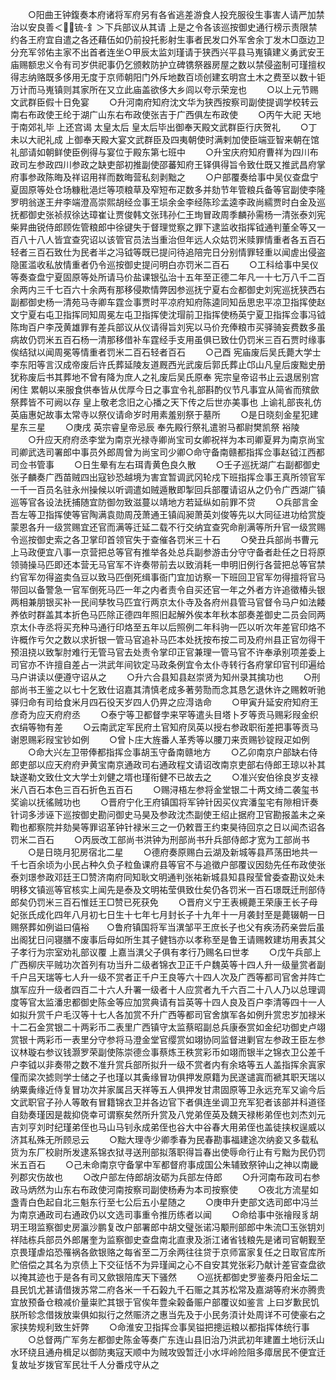 <!-- { "loadSidebar": true } -->
　　○阳曲王钟鍑奏本府诸将军府另有各省逃差游食人投充服役生事害人请严加禁治以安良善＜锍-釒＞下兵部议从其请  上是之令各该巡按御史通行榜示责限禁约各王府宜自遣之各还藉伍如仍前投托影射生事者民发口外军舍余丁发木□亟边卫分充军邻佑主家不出首者连坐○甲辰太监刘瑾请于狭西兴平县马嵬镇建义勇武安王庙赐额忠义令有司岁供祀事仍乞颁敕防护立碑镌祭器房屋之数以禁侵盗制可瑾擅权得志纳赂既多侈用无度于京师朝阳门外斥地数百顷创建玄明宫土木之费至以数十钜万计而马嵬镇则其家所在又立此庙盖欲侈大乡闾以夸示荣宠也
　　○以上元节赐文武群臣假十日免宴
　　○升河南府知府沈文华为狭西按察司副使提调学校转云南右布政使王纶于湖广山东右布政使张吉于广西俱左布政使
　　○丙午大祀  天地于南郊礼毕  上还宫谒  太皇太后  皇太后毕出御奉天殿文武群臣行庆贺礼
　　○丁未以大祀礼成  上御奉天殿大宴文武群臣及四夷朝使时满剌加使臣端亚智来朝在馆礼部请如朝鲜使臣例得与宴位于殿东第七班中
　　○升宝庆府知府曹祥为四川布政司左参政四川参政之缺吏部初推副使邵蕃知府王铎俱得旨令致仕既又推武昌府掌府事参政陈晦及祥诏用祥而数晦营私刻剥黜之
　　○户部覆奏给事中吴仪查盘宁夏固原等处仓场糠秕浥烂等项粮草及窄短布疋数多并劾节年管粮兵备等官副使李隆罗明翁遂王弁李端澄高崇熙胡经佥事王埙余金李经陈珍孟逵李政尚繻贾时白金及巡抚都御史张祯叔徐达璋崔让贾俊韩文张玮孙仁王珣冒政周季麟孙需杨一清张泰刘宪柴昇曲锐侍郎顾佐管粮郎中徐键失于督理觉察之罪下逮监收指挥钺通判董全等又一百八十八人皆宜查究诏以该管官员法当重治但年远人众姑罚米赎罪情重者各五百石轻者三百石致仕为民者半之冯钺等既已提问待追陪完日分别情罪轻重以闻虗出侵盗隐匿滥收私放情重者仍令巡按御史提问明白亦罚米二百石
　　○工科给事中吴仪等奏查盘宁夏固原等处所请马价盐课银弘治十五年至正德二年凡一十七万八千二百余两内三千七百六十余两有那移侵欺情弊因参巡抚宁夏右佥都御史刘宪巡抚狭西右副都御史杨一清苑马寺卿车霆佥事贾时平凉府知府陈逵同知岳思忠平凉卫指挥使赵文宁夏右屯卫指挥同知周冕左屯卫指挥使沈瑁前卫指挥使杨英宁夏卫指挥佥事冯钺陈珣百户李茂黄雄罪有差兵部议从仪请得旨刘宪以马价充俸粮市买驿骑妄费数多虽病故仍罚米五百石杨一清那移借补车霆经手支用虽俱已致仕仍罚米三百石贾时缘事俟结狱以闻周冕等情重者罚米二百石轻者百石
　　○己酉  宪庙废后吴氏薨大学士李东阳等言汉成帝废后许氏葬延陵友道厩西光武废后郭氏葬止邙山凡皇后废黜史册犹称废后书其葬地不曾有降为庶人之礼废后吴氏原奉  宪宗皇帝诏书止云退居别宫闲住  累朝以来服食供奉皆从优厚今日之事宜令礼部斟酌仪节凡事宜从简省而殡歛祭葬皆不可阙以存  皇上敬老念旧之心播之天下传之后世亦美事也  上谕礼部丧礼仿  英庙惠妃故事太常寺以祭仪请命岁时用素羞别祭于墓所
　　○是日晓刻金星犯建星东三星
　　○庚戌  英宗睿皇帝忌辰  奉先殿行祭礼遣驸马都尉樊凯祭  裕陵
　　○升应天府府丞李堂为南京光禄寺卿尚宝司女卿祝祥为本司卿夏昇为南京尚宝司卿武选司署郎中事员外郎周曾为尚宝司少卿○命守备南赣都指挥佥事赵钺江西都司佥书管事
　　○日生晕有左右珥青黄色良久散
　　○壬子巡抚湖广右副都御史张子麟奏广西苗贼四出寇钞恐越境为害宜暂调武冈轮戍下班指挥佥事王真所领官军一千一百员名驻永州操候以听调遣如贼遁散即掣回兵部覆请诏从之仍令广西湖广镇巡等官各设法抚捕随宜防御勿致滋蔓以靖地方若延纵如前罪不贷
　　○兵部言金吾左等卫指挥使等官陶满袁勋周茂萧通王镇阎昶萧英刘俊等先以大同征进功给赏旋蒙恩各升一级赏赐宜还官而满等迁延二载不行交纳宜查究命削满等所升官一级赏赐令巡按御史索之各卫掌印首领官失于查催各罚米三十石
　　○癸丑兵部尚书曹元上马政便宜八事一京营把总等官有推举各处总兵副参游击分守守备者赴任之日将原领骑操马匹即还本营无马官军不许奏带前去以致消耗一申明旧例行各营把总等官禁约官军勿得盗卖刍豆以致马匹倒死缉事衙门宜加访察一下班回卫官军勿得擅将官马带回以备警急一官军倒死马匹一年之内者责令自买还官一年之外者方许追徵椿头银两相兼朋银买补一民间孳牧马匹宜行两京太仆寺及各府州县管马官督令马户如法餧养依时群盖其本折色马匹除正德四年照旧起解外俟本年秋本部奏差御史二员会同两京太仆寺丞将买充种马通行印烙至五年以后照例二年科驹一匹以听次年差官印烙不许概作亏欠之数以求折银一管马官追补马匹本处抚按布按二司及府州县正官勿得干预沮挠以致掣肘难行无管马官去处责令掌印正官兼理一管马官不许奉承别项差委上司官亦不许擅自差占一洪武年间钦定马政条例宜令太仆寺转行各府掌印官刊印遍给马户讲读以便遵守诏从之
　　○升六合县知县赵崇贤为知州录其擒功也
　　○刑部尚书王鉴之以七十乞致仕诏嘉其清慎老成多著劳勚而念其恳乞退休许之赐敕听驰驿归命有司给食米月四石役天岁四人仍畀之应淂诰命
　　○甲寅升延安府知府王彦奇为应天府府丞
　　○泰宁等卫都督孛来罕等遣头目塔卜歹等贡马赐彩叚金织衣绢等物有差
　　○云南武定军民府土官知府凤英以授右参政职衔差把事等贡马谢恩赐彩叚宝钞如例
　　○曾卜庄大旌番人革秀等以腰刀来贡赐钞锭叚疋如例
　　○命大兴左卫带俸都指挥佥事胡玉守备南赣地方
　　○乙卯南京户部缺右侍郎吏部以应天府府尹黄宝南京通政司右通政程文请诏改南京吏部右侍郎王琼以补其缺遂勒文致仕文大学士刘健之壻也瑾衔健不已故去之
　　○准兴安伯徐良岁支禄米八百石本色三百石折色五百石
　　○赐浔梧左参将金堂银二十两文绮二袭玺书奖谕以抚徭贼功也
　　○晋府宁化王府镇国将军钟针因买仪宾潘玺宅有隙相讦奏针词多涉诬下巡按御史勘问御史马昊及参政沈杰副使王绍止据府卫官勘报盖未之亲鞫也都察院并劾昊等罪诏革钟针禄米三之一仍敕晋王约束昊待回京之日以闻杰诏各罚米二百石
　　○丙辰改工部尚书洪钟为刑部尚书升兵部侍郎才宽为工部尚书
　　○是日晓月犯房宿北二星
　　○德府奏原赐白云湖及新城等县芦荡田地共一千七百余顷为小民占种久负子粒鱼课府县等官不与追徵户部覆议因劾先任布政使张泰刘璟参政邓廷王□赞济南府同知耿文明通判张祐新城县知县叚莹曾委查勘议处未明移文镇巡等官核实上闻先是泰及文明祐莹俱致仕矣仍各罚米一百石璟既迁刑部侍郎矣仍罚米三百石惟廷王□赞已死获免
　　○晋府义宁王表槻薨王荣康王长子母妃张氏成化四年八月初七日生十七年七月封长子十九年十一月袭封至是薨辍朝一日赐祭葬如例谥曰僖裕　　○鲁府镇国将军当潩邹平王庶长子也父有疾汤药亲尝后虽出阁犹日问寝膳不废事后母如所生其子健铛亦以孝称至是鲁王请赐敕建坊用表其父子孝行为宗室劝礼部议覆  上嘉当潩父子俱有孝行乃赐名曰世孝
　　○戊午兵部上广西柳庆平贼功次首列有功当升二级者锦衣卫正千户魏英等十四人升一级量赏者副千户吕天瑞等七人升一级不赏者正千户王良等六十四人次及广西等都司官舍并阵亡旗军应升一级者四百二十六人升署一级者十人应赏者九千六百二十八人乃以总理调度等官太监潘忠都御史陈金等应加赏典请有旨英等十四人良及百户李清等四十一人如拟升赏千户毛汉等十七人各加赏不升广西等都司官舍旗军各如例升赏忠岁加禄米十二石金赏银二十两彩币二表里广西镇守太监蔡昭副总兵康泰赏如金纪功御史卢翊赏银十两彩币一表里分守参将马澄金堂官缨赏如翊协同监督进剿官左参政王臣左参议林璇右参议钱灏罗荣副使陈崇德佥事蔡炼王秩赏彩币如翊而银半之锦衣卫公差千户李钺以非奏带之数不准升赏兵部所拟升一级不赏者内有余珞等五人盖指挥余寘家僮而梁次摅则学士储之子也瑾以其夤缘冒功俱押发原籍为民遂谴寘而褫其职天瑞以纳粟夤缘近侍复冒功次并家属吕天祥等五人俱押发甘肃固原等卫永远充军又谕今后文武职官子孙人等敢有冒籍锦衣卫并各边官下者俱连坐调卫充军犯者该部并科道径自劾奏瑾因是裁抑侥幸可谓察矣然所升赏及八党弟侄英及魏天禄彬弟侄也刘杰刘元吉刘亨刘时纪瑾弟侄也马山马钊永成弟侄也谷大中谷春大用弟侄也盖徒挟权逞威以济其私殊无所顾忌云
　　○黜大理寺少卿季春为民春勘事福建途次纳妾又多载私货为东厂校尉所发逮系锦衣狱寻送刑部拟落职得旨春出使辱命行止有亏黜为民仍罚米五百石
　　○己未命南京守备掌中军都督府事成国公朱辅致祭钟山之神以南畿列郡灾伤故也
　　○改户部左侍郎胡汝砺为兵部左侍郎
　　○升河南布政司右参政马炳然为山东右布政使河南按察司副使杨寿为本司按察使
　　○夜北方流星如盏青白色起自北三魁东行至七公后五小星随之
　　○庚申升吏部文选司郎中冯兰为南京通政司右通政仍以文选司事重令推历练者以闻
　　○命给事中张禬叚豸胡玥王珝监察御史房瀛沙鹏复改户部署郎中胡文璧张诺冯颙刑部郎中朱流□玉张钥刘祥陆栋兵部员外郎屠奎为监察御史查盘南北直隶及浙江诸省钱粮先是诸司官朝觐至京畏瑾虐焰恐罹祸各歛银赂之每省至二万余两往往贷于京师富家复任之日取官库所贮倍偿之其名为京债上下交征恬不为异瑾闻之心不自安其党张彩乃献计差官查盘欲以掩其迹也于是各有司又歛银陪库天下骚然
　　○巡抚都御史罗鉴奏丹阳金坛二县民饥尤甚请借拨苏常二府各米一千石榖九千石赈之其苏松常及嘉湖等府米亦腾贵宜放预备仓粮减价量粜贮其银于官俟年豊籴榖备赈户部覆议如鉴言  上曰岁歉民饥朕所轸念借拨放粜俱如拟行之然赈济之惠当先及于小民务湏计处周详不可使豪右之家挟势规利致生奸弊
　　○命淮安卫指挥佥事吴镒把摠运粮以都指挥体统行事
　　○总督两广军务左都御史陈金等奏广东连山县旧治乃洪武初年建置土地衍沃山水环绕且通舟楫足以御防夷寇天顺中为贼攻毁暂迁小水坪岭险阻多瘴居民不便宜迁复故址岁拨官军民壮千人分番戍守从之
